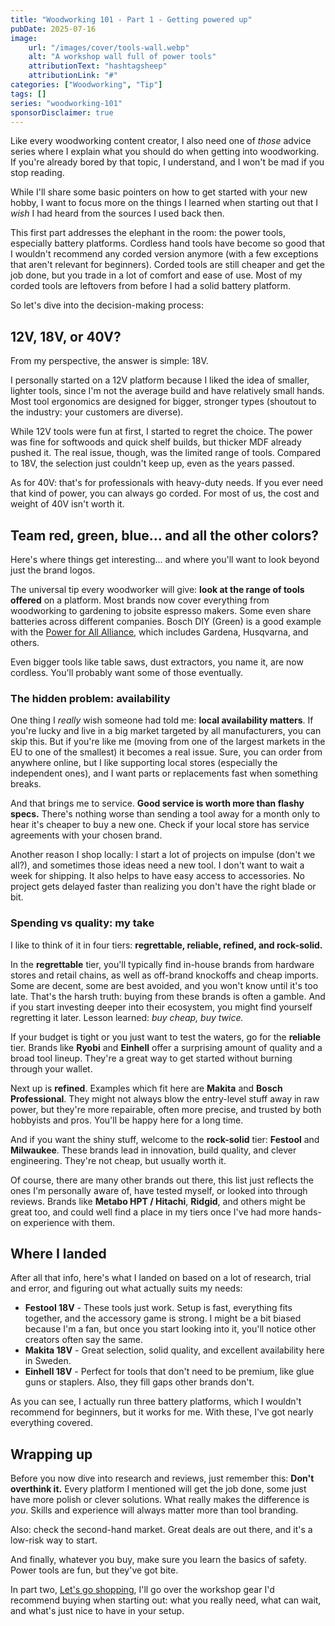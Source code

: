 ```yaml
---
title: "Woodworking 101 - Part 1 - Getting powered up"
pubDate: 2025-07-16
image:
    url: "/images/cover/tools-wall.webp"
    alt: "A workshop wall full of power tools"
    attributionText: "hashtagsheep"
    attributionLink: "#"
categories: ["Woodworking", "Tip"]
tags: []
series: "woodworking-101"
sponsorDisclaimer: true
---
```


Like every woodworking content creator, I also need one of *those* advice series where I explain what you should do when getting into woodworking. If you're already bored by that topic, I understand, and I won't be mad if you stop reading.

While I'll share some basic pointers on how to get started with your new hobby, I want to focus more on the things I learned when starting out that I *wish* I had heard from the sources I used back then.

This first part addresses the elephant in the room: the power tools, especially battery platforms. Cordless hand tools have become so good that I wouldn't recommend any corded version anymore (with a few exceptions that aren't relevant for beginners). Corded tools are still cheaper and get the job done, but you trade in a lot of comfort and ease of use. Most of my corded tools are leftovers from before I had a solid battery platform.

So let's dive into the decision-making process:

## 12V, 18V, or 40V?

From my perspective, the answer is simple: 18V.

I personally started on a 12V platform because I liked the idea of smaller, lighter tools, since I'm not the average build and have relatively small hands. Most tool ergonomics are designed for bigger, stronger types (shoutout to the industry: your customers are diverse).

While 12V tools were fun at first, I started to regret the choice. The power was fine for softwoods and quick shelf builds, but thicker MDF already pushed it. The real issue, though, was the limited range of tools. Compared to 18V, the selection just couldn't keep up, even as the years passed.

As for 40V: that's for professionals with heavy-duty needs. If you ever need that kind of power, you can always go corded. For most of us, the cost and weight of 40V isn't worth it.

## Team red, green, blue… and all the other colors?

Here's where things get interesting... and where you'll want to look beyond just the brand logos.

The universal tip every woodworker will give: **look at the range of tools offered** on a platform. Most brands now cover everything from woodworking to gardening to jobsite espresso makers. Some even share batteries across different companies. Bosch DIY (Green) is a good example with the [Power for All Alliance](https://www.powerforall-alliance.com), which includes Gardena, Husqvarna, and others.

Even bigger tools like table saws, dust extractors, you name it, are now cordless. You'll probably want some of those eventually.

### The hidden problem: availability

One thing I *really* wish someone had told me: **local availability matters**. If you're lucky and live in a big market targeted by all manufacturers, you can skip this. But if you're like me (moving from one of the largest markets in the EU to one of the smallest) it becomes a real issue. Sure, you can order from anywhere online, but I like supporting local stores (especially the independent ones), and I want parts or replacements fast when something breaks.

And that brings me to service. **Good service is worth more than flashy specs.** There's nothing worse than sending a tool away for a month only to hear it's cheaper to buy a new one. Check if your local store has service agreements with your chosen brand.

Another reason I shop locally: I start a lot of projects on impulse (don't we all?), and sometimes those ideas need a new tool. I don't want to wait a week for shipping. It also helps to have easy access to accessories. No project gets delayed faster than realizing you don't have the right blade or bit.

### Spending vs quality: my take

I like to think of it in four tiers: **regrettable, reliable, refined, and rock-solid.**

In the **regrettable** tier, you'll typically find in-house brands from hardware stores and retail chains, as well as off-brand knockoffs and cheap imports. Some are decent, some are best avoided, and you won't know until it's too late. That's the harsh truth: buying from these brands is often a gamble. And if you start investing deeper into their ecosystem, you might find yourself regretting it later. Lesson learned: *buy cheap, buy twice.*

If your budget is tight or you just want to test the waters, go for the **reliable** tier. Brands like **Ryobi** and **Einhell** offer a surprising amount of quality and a broad tool lineup. They're a great way to get started without burning through your wallet.

Next up is **refined**. Examples which fit here are **Makita** and **Bosch Professional**. They might not always blow the entry-level stuff away in raw power, but they're more repairable, often more precise, and trusted by both hobbyists and pros. You'll be happy here for a long time.

And if you want the shiny stuff, welcome to the **rock-solid** tier: **Festool** and **Milwaukee**. These brands lead in innovation, build quality, and clever engineering. They're not cheap, but usually worth it.

Of course, there are many other brands out there, this list just reflects the ones I'm personally aware of, have tested myself, or looked into through reviews. Brands like **Metabo HPT / Hitachi**, **Ridgid**, and others might be great too, and could well find a place in my tiers once I've had more hands-on experience with them.

## Where I landed

After all that info, here's what I landed on based on a lot of research, trial and error, and figuring out what actually suits my needs:

* **Festool 18V** - These tools just work. Setup is fast, everything fits together, and the accessory game is strong. I might be a bit biased because I'm a fan, but once you start looking into it, you'll notice other creators often say the same.
* **Makita 18V** - Great selection, solid quality, and excellent availability here in Sweden.
* **Einhell 18V** - Perfect for tools that don't need to be premium, like glue guns or staplers. Also, they fill gaps other brands don't.

As you can see, I actually run three battery platforms, which I wouldn't recommend for beginners, but it works for me. With these, I've got nearly everything covered.

## Wrapping up

Before you now dive into research and reviews, just remember this:
**Don't overthink it.** Every platform I mentioned will get the job done, some just have more polish or clever solutions. What really makes the difference is *you*. Skills and experience will always matter more than tool branding.

Also: check the second-hand market. Great deals are out there, and it's a low-risk way to start.

And finally, whatever you buy, make sure you learn the basics of safety. Power tools are fun, but they've got bite.

In part two, [Let's go shopping](/blog/woodworking-101-part2), I'll go over the workshop gear I'd recommend buying when starting out: what you really need, what can wait, and what's just nice to have in your setup.
